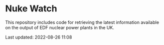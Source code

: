 # Nuke Watch

This repository includes code for retrieving the latest information available on the output of EDF nuclear power plants in the UK.

Last updated: 2022-08-26 11:08